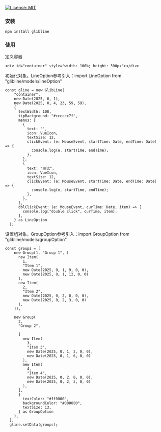 <!-- [![license](https://img.shields.io/github/license/anncwb/vue-vben-admin.svg)](LICENSE) -->
[![License: MIT](https://img.shields.io/badge/License-MIT-green.svg)](https://github.com/GlibWild/glibline/blob/master/LICENSE)

### 安装
~~~
npm install glibline
~~~

### 使用
定义容器
~~~
<div id="container" style="width: 100%; height: 300px"></div>
~~~
初始化对象。LineOption参考引入：import LineOption from "glibline/models/lineOption"
~~~
const gline = new GlibLine(
    "container",
    new Date(2025, 0, 1),
    new Date(2025, 0, 4, 23, 59, 59),
    {
      textWidth: 100,
      tipBackground: "#cccccc7f",
      menus: [
        {
          text: "",
          icon: VueIcon,
          textSize: 12,
          clickEvent: (e: MouseEvent, startTime: Date, endTime: Date) => {
            console.log(e, startTime, endTime);
          },
        },
        {
          text: "测试",
          icon: VueIcon,
          textSize: 12,
          clickEvent: (e: MouseEvent, startTime: Date, endTime: Date) => {
            console.log(e, startTime, endTime);
          },
        },
      ],
      dblClickEvent: (e: MouseEvent, curTime: Date, item) => {
        console.log("double click", curTime, item);
      },
    } as LineOption
  );
~~~
设置组对象。GroupOption参考引入：import GroupOption from "glibline/models/groupOption"
~~~
const groups = [
    new Group(1, "Group 1", [
      new Item(
        1,
        "Item 1",
        new Date(2025, 0, 1, 9, 0, 0),
        new Date(2025, 0, 1, 12, 0, 0)
      ),
      new Item(
        2,
        "Item 2",
        new Date(2025, 0, 2, 0, 0, 0),
        new Date(2025, 0, 2, 3, 0, 0)
      ),
    ]),

    new Group(
      2,
      "Group 2",

      [
        new Item(
          3,
          "Item 3",
          new Date(2025, 0, 1, 3, 0, 0),
          new Date(2025, 0, 1, 6, 0, 0)
        ),
        new Item(
          4,
          "Item 4",
          new Date(2025, 0, 2, 0, 0, 0),
          new Date(2025, 0, 2, 3, 0, 0)
        ),
      ],
      {
        textColor: "#ff0000",
        backgroundColor: "#000000",
        textSize: 13,
      } as GroupOption
    ),
  ];
  gline.setData(groups);
~~~